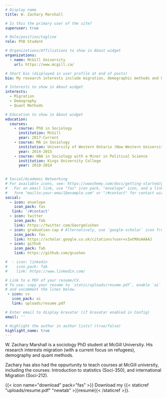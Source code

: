 ```yaml
---
# Display name
title: W. Zachary Marshall

# Is this the primary user of the site?
superuser: true

# Role/position/tagline
role: PhD Student

# Organizations/Affiliations to show in About widget
organizations:
  - name: McGill University
    url: https://www.mcgill.ca/

# Short bio (displayed in user profile at end of posts)
bio: My research interests include migration, demographic methods and Quant methods.

# Interests to show in About widget
interests:
  - Migration
  - Demography
  - Quant Methods

# Education to show in About widget
education:
  courses:
    - course: PhD in Sociology
      institution: McGill
      year: 2017-Current
    - course: MA in Sociology
      institution: University of Western Ontario (Now Western University)
      year: 2014-2015
    - course: HBA in Sociology with a Minor in Political Science
      institution: Kings University College
      year: 2010-2014
    

# Social/Academic Networking
# For available icons, see: https://wowchemy.com/docs/getting-started/page-builder/#icons
#   For an email link, use "fas" icon pack, "envelope" icon, and a link in the
#   form "mailto:your-email@example.com" or "/#contact" for contact widget.
social:
  - icon: envelope
    icon_pack: fas
   link: '/#contact'
  - icon: twitter
    icon_pack: fab
    link: https://twitter.com/GeorgeCushen
  - icon: graduation-cap # Alternatively, use `google-scholar` icon from `ai` icon pack
    icon_pack: fas
    link: https://scholar.google.co.uk/citations?user=sIwtMXoAAAAJ
  - icon: github
    icon_pack: fab
    link: https://github.com/gcushen

#  - icon: linkedin
#    icon_pack: fab
#    link: https://www.linkedin.com/

# Link to a PDF of your resume/CV.
# To use: copy your resume to `static/uploads/resume.pdf`, enable `ai` icons in `params.toml`,
# and uncomment the lines below.
 - icon: cv
   icon_pack: ai
   link: uploads/resume.pdf

# Enter email to display Gravatar (if Gravatar enabled in Config)
email: ''

# Highlight the author in author lists? (true/false)
highlight_name: true
---
```


W. Zachary Marshall is a sociology PhD student at McGill University. His research interests migration (with a current focus on refugees), demography and quant methods. 

Zachary has also had the oppurtunity to teach courses at McGill university, including the courses: Introduction to statistics (Soci-350), and international Migration (Soci-212).

{{< icon name="download" pack="fas" >}} Download my {{< staticref "uploads/resume.pdf" "newtab" >}}resumé{{< /staticref >}}.
